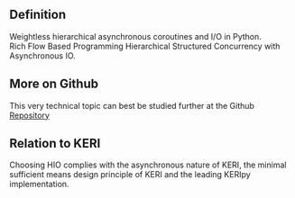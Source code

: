## Definition
Weightless hierarchical asynchronous coroutines and I/O in Python.  
Rich Flow Based Programming Hierarchical Structured Concurrency with Asynchronous IO.

## More on Github
This very technical topic can best be studied further at the Github [Repository](https://github.com/ioflo/hio)

## Relation to KERI
Choosing HIO complies with the asynchronous nature of KERI, the minimal sufficient means design principle of KERI and the leading KERIpy implementation.
